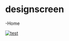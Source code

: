 # designscreen

-Home

<a href="https://ibb.co/qn1rtGq"><img src="https://i.ibb.co/Sxv3hTY/test.gif" alt="test" border="0"></a>
